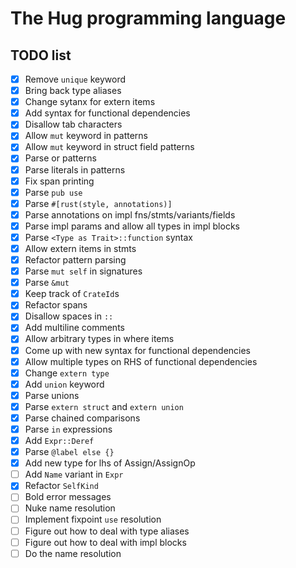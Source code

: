 # The Hug programming language

## TODO list

- [x] Remove `unique` keyword
- [x] Bring back type aliases
- [x] Change sytanx for extern items
- [x] Add syntax for functional dependencies
- [x] Disallow tab characters
- [x] Allow `mut` keyword in patterns
- [x] Allow `mut` keyword in struct field patterns
- [x] Parse or patterns
- [x] Parse literals in patterns
- [x] Fix span printing
- [x] Parse `pub use`
- [x] Parse `#[rust(style, annotations)]`
- [x] Parse annotations on impl fns/stmts/variants/fields
- [x] Parse impl params and allow all types in impl blocks
- [x] Parse `<Type as Trait>::function` syntax
- [x] Allow extern items in stmts
- [x] Refactor pattern parsing
- [x] Parse `mut self` in signatures
- [x] Parse `&mut`
- [x] Keep track of `CrateId`s
- [x] Refactor spans
- [x] Disallow spaces in `::`
- [x] Add multiline comments
- [x] Allow arbitrary types in where items
- [x] Come up with new syntax for functional dependencies
- [x] Allow multiple types on RHS of functional dependencies
- [x] Change `extern type`
- [x] Add `union` keyword
- [x] Parse unions
- [x] Parse `extern struct` and `extern union`
- [x] Parse chained comparisons
- [x] Parse `in` expressions
- [x] Add `Expr::Deref`
- [x] Parse `@label else {}`
- [x] Add new type for lhs of Assign/AssignOp
- [ ] Add `Name` variant in `Expr`
- [x] Refactor `SelfKind`
- [ ] Bold error messages
- [ ] Nuke name resolution
- [ ] Implement fixpoint `use` resolution
- [ ] Figure out how to deal with type aliases
- [ ] Figure out how to deal with impl blocks
- [ ] Do the name resolution
